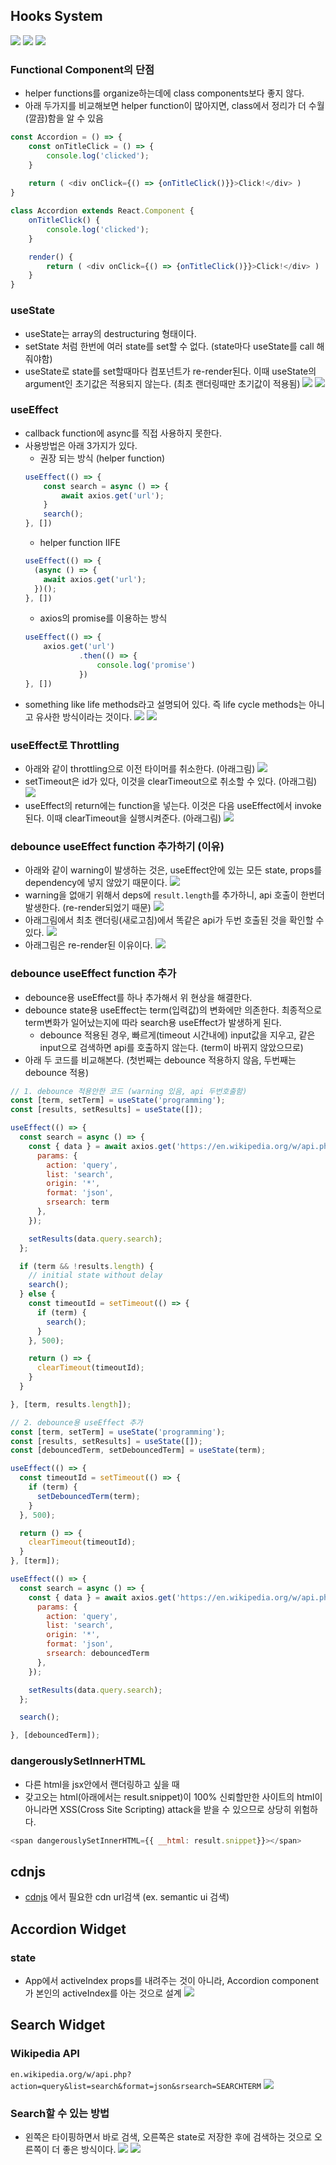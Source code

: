 ## Hooks System
![](./img/hooks_system.png)
![](./img/primitive_hooks.png)
![](./img/custom_hook.png)
### Functional Component의 단점
- helper functions를 organize하는데에 class components보다 좋지 않다.
- 아래 두가지를 비교해보면 helper function이 많아지면, class에서 정리가 더 수월(깔끔)함을 알 수 있음
```js
const Accordion = () => {
    const onTitleClick = () => {
        console.log('clicked');
    }
    
    return ( <div onClick={() => {onTitleClick()}}>Click!</div> )
}
```
```js
class Accordion extends React.Component {
    onTitleClick() {
        console.log('clicked');
    }

    render() {
        return ( <div onClick={() => {onTitleClick()}}>Click!</div> )
    }
}
```
### useState
- useState는 array의 destructuring 형태이다.
- setState 처럼 한번에 여러 state를 set할 수 없다. (state마다 useState를 call 해줘야함)
- useState로 state를 set할때마다 컴포넌트가 re-render된다. 이때 useState의 argument인 초기값은 적용되지 않는다. (최초 랜더링때만 초기값이 적용됨)
![](./img/useState.png)
![](./img/useState_compare.png)
  
### useEffect
- callback function에 async를 직접 사용하지 못한다.
- 사용방법은 아래 3가지가 있다.
  - 권장 되는 방식 (helper function)
  ```js
  useEffect(() => {
      const search = async () => {
          await axios.get('url');
      }
      search();
  }, [])
  ```
  - helper function IIFE
  ```js
  useEffect(() => {
    (async () => {
      await axios.get('url');
    })();
  }, [])
  ```
  - axios의 promise를 이용하는 방식
  ```js
  useEffect(() => {
      axios.get('url')
              .then(() => {
                  console.log('promise')
              })
  }, [])
  ```
- something like life methods라고 설명되어 있다. 즉 life cycle methods는 아니고 유사한 방식이라는 것이다.
![](./img/useEffect.png)
![](./img/useEffect_render.png)
  
### useEffect로 Throttling
- 아래와 같이 throttling으로 이전 타이머를 취소한다. (아래그림)
![](./img/throttling.png)
- setTimeout은 id가 있다, 이것을 clearTimeout으로 취소할 수 있다. (아래그림)
![](./img/setTimeout.png)
- useEffect의 return에는 function을 넣는다. 이것은 다음 useEffect에서 invoke된다. 이때 clearTimeout을 실행시켜준다. (아래그림)
![](./img/cleanup_func.png)
  
### debounce useEffect function 추가하기 (이유)
- 아래와 같이 warning이 발생하는 것은, useEffect안에 있는 모든 state, props를 dependency에 넣지 않았기 때문이다.
![](./img/useEffect_warning.png)
- warning을 없애기 위해서 deps에 `result.length`를 추가하니, api 호출이 한번더 발생한다. (re-render되었기 때문)
![](./img/useEffect_warning_deps.png)
- 아래그림에서 최초 랜더링(새로고침)에서 똑같은 api가 두번 호출된 것을 확인할 수 있다.
![](./img/useEffect_warning_api_twice_call.png)
- 아래그림은 re-render된 이유이다.
![](./img/useEffect_warning_reason.png)
  
### debounce useEffect function 추가
- debounce용 useEffect를 하나 추가해서 위 현상을 해결한다. 
- debounce state용 useEffect는 term(입력값)의 변화에만 의존한다. 최종적으로 term변화가 일어났는지에 따라 search용 useEffect가 발생하게 된다.
  - debounce 적용된 경우, 빠르게(timeout 시간내에) input값을 지우고, 같은 input으로 검색하면 api를 호출하지 않는다. (term이 바뀌지 않았으므로)
- 아래 두 코드를 비교해본다. (첫번째는 debounce 적용하지 않음, 두번째는 debounce 적용)
```js
// 1. debounce 적용안한 코드 (warning 있음, api 두번호출함)
const [term, setTerm] = useState('programming');
const [results, setResults] = useState([]);

useEffect(() => {
  const search = async () => {
    const { data } = await axios.get('https://en.wikipedia.org/w/api.php', {
      params: {
        action: 'query',
        list: 'search',
        origin: '*',
        format: 'json',
        srsearch: term
      },
    });

    setResults(data.query.search);
  };

  if (term && !results.length) {
    // initial state without delay
    search();
  } else {
    const timeoutId = setTimeout(() => {
      if (term) {
        search();
      }
    }, 500);

    return () => {
      clearTimeout(timeoutId);
    }
  }

}, [term, results.length]);

```
```js
// 2. debounce용 useEffect 추가
const [term, setTerm] = useState('programming');
const [results, setResults] = useState([]);
const [debouncedTerm, setDebouncedTerm] = useState(term);

useEffect(() => {
  const timeoutId = setTimeout(() => {
    if (term) {
      setDebouncedTerm(term);
    }
  }, 500);

  return () => {
    clearTimeout(timeoutId);
  }
}, [term]);

useEffect(() => {
  const search = async () => {
    const { data } = await axios.get('https://en.wikipedia.org/w/api.php', {
      params: {
        action: 'query',
        list: 'search',
        origin: '*',
        format: 'json',
        srsearch: debouncedTerm
      },
    });

    setResults(data.query.search);
  };

  search();

}, [debouncedTerm]);
```
  
  
### dangerouslySetInnerHTML
- 다른 html을 jsx안에서 랜더링하고 싶을 때
- 갖고오는 html(아래에서는 result.snippet)이 100% 신뢰할만한 사이트의 html이 아니라면 XSS(Cross Site Scripting) attack을 받을 수 있으므로 상당히 위험하다.
```js
<span dangerouslySetInnerHTML={{ __html: result.snippet}}></span>
```

## cdnjs
- [cdnjs](https://cdnjs.com/) 에서 필요한 cdn url검색 (ex. semantic ui 검색)

## Accordion Widget
### state
- App에서 activeIndex props를 내려주는 것이 아니라, Accordion component가 본인의 activeIndex를 아는 것으로 설계
![](./img/accordion.png)
  
## Search Widget
### Wikipedia API
`en.wikipedia.org/w/api.php?action=query&list=search&format=json&srsearch=SEARCHTERM`
![](./img/search_widget.png)
### Search할 수 있는 방법 
- 왼쪽은 타이핑하면서 바로 검색, 오른쪽은 state로 저장한 후에 검색하는 것으로 오른쪽이 더 좋은 방식이다.
  ![](./img/search_options.png)
  ![](./img/search_options_difference.png)